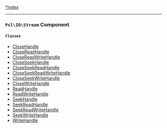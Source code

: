 <!--
    This markdown file was generated using `docs/documenter.php`.

    Any edits to it will likely be lost.
-->

[*index](./../README.md)

---

### `Psl\IO\Stream` Component

#### `Classes`

- [CloseHandle](./../../src/Psl/IO/Stream/CloseHandle.php#L12)
- [CloseReadHandle](./../../src/Psl/IO/Stream/CloseReadHandle.php#L13)
- [CloseReadWriteHandle](./../../src/Psl/IO/Stream/CloseReadWriteHandle.php#L13)
- [CloseSeekHandle](./../../src/Psl/IO/Stream/CloseSeekHandle.php#L12)
- [CloseSeekReadHandle](./../../src/Psl/IO/Stream/CloseSeekReadHandle.php#L13)
- [CloseSeekReadWriteHandle](./../../src/Psl/IO/Stream/CloseSeekReadWriteHandle.php#L13)
- [CloseSeekWriteHandle](./../../src/Psl/IO/Stream/CloseSeekWriteHandle.php#L13)
- [CloseWriteHandle](./../../src/Psl/IO/Stream/CloseWriteHandle.php#L13)
- [ReadHandle](./../../src/Psl/IO/Stream/ReadHandle.php#L13)
- [ReadWriteHandle](./../../src/Psl/IO/Stream/ReadWriteHandle.php#L13)
- [SeekHandle](./../../src/Psl/IO/Stream/SeekHandle.php#L12)
- [SeekReadHandle](./../../src/Psl/IO/Stream/SeekReadHandle.php#L13)
- [SeekReadWriteHandle](./../../src/Psl/IO/Stream/SeekReadWriteHandle.php#L13)
- [SeekWriteHandle](./../../src/Psl/IO/Stream/SeekWriteHandle.php#L13)
- [WriteHandle](./../../src/Psl/IO/Stream/WriteHandle.php#L13)


